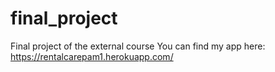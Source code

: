 # final_project
Final project of the external course
You can find my app here:
https://rentalcarepam1.herokuapp.com/

